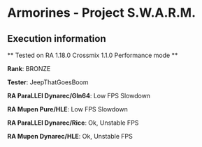 # Armorines - Project S.W.A.R.M. 

## Execution information


** Tested on RA 1.18.0 Crossmix 1.1.0 Performance mode **


**Rank**: BRONZE


**Tester**: JeepThatGoesBoom



**RA ParaLLEl Dynarec/Gln64**: Low FPS Slowdown


**RA Mupen Pure/HLE**: Low FPS Slowdown


**RA ParaLLEl Dynarec/Rice**: Ok, Unstable FPS


**RA Mupen Dynarec/HLE**: Ok, Unstable FPS